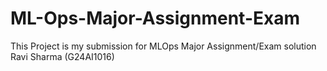# ML-Ops-Major-Assignment-Exam
This Project is my submission for MLOps Major Assignment/Exam solution
Ravi Sharma (G24AI1016)
